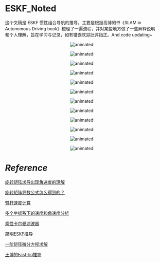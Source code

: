# ESKF_Noted
这个文稿是 ESKF 惯性组合导航的推导，主要是根据高博的书《SLAM in Autonomous Driving book》梳理了一遍流程，并对某些地方做了一些解释说明和个人理解，旨在学习与记录，如有错误欢迎批评指正。And code updating~
<p align="center">
  <img src="imgs/ESKF惯性组合导航_00.png" alt="animated"/>
</p>

<p align="center">
  <img src="imgs/ESKF惯性组合导航_01.png" alt="animated"/>
</p>

<p align="center">
  <img src="imgs/ESKF惯性组合导航_02.png" alt="animated"/>
</p>

<p align="center">
  <img src="imgs/ESKF惯性组合导航_03.png" alt="animated"/>
</p>

<p align="center">
  <img src="imgs/ESKF惯性组合导航_04.png" alt="animated"/>
</p>

<p align="center">
  <img src="imgs/ESKF惯性组合导航_05.png" alt="animated"/>
</p>

<p align="center">
  <img src="imgs/ESKF惯性组合导航_06.png" alt="animated"/>
</p>

<p align="center">
  <img src="imgs/ESKF惯性组合导航_07.png" alt="animated"/>
</p>

<p align="center">
  <img src="imgs/ESKF惯性组合导航_08.png" alt="animated"/>
</p>

<p align="center">
  <img src="imgs/ESKF惯性组合导航_09.png" alt="animated"/>
</p>

<p align="center">
  <img src="imgs/ESKF惯性组合导航_10.png" alt="animated"/>
</p>

<p align="center">
  <img src="imgs/ESKF惯性组合导航_11.png" alt="animated"/>
</p>

# *Reference*
[旋转矩阵求导出现角速度的理解](https://zhuanlan.zhihu.com/p/602088458)

[旋转矩阵导数公式怎么得到的？](https://www.zhihu.com/question/309464739/answer/2150765709)

[臂杆速度计算](https://blog.csdn.net/u014265928/article/details/118067305)

[多个坐标系下的速度和角速度分析](https://gaoyichao.com/Xiaotu/?book=math_physics_for_robotics&title=%E5%A4%9A%E4%B8%AA%E5%9D%90%E6%A0%87%E7%B3%BB%E4%B8%8B%E7%9A%84%E9%80%9F%E5%BA%A6%E5%92%8C%E8%A7%92%E9%80%9F%E5%BA%A6%E5%88%86%E6%9E%90)

[乘性卡尔曼滤波器](https://zhuanlan.zhihu.com/p/84010704)

[简明ESKF推导](https://zhuanlan.zhihu.com/p/441182819)

[一阶矩阵微分方程求解](https://zhuanlan.zhihu.com/p/497250221)

[王博的Fast-lio推导](https://github.com/zlwang7/S-FAST_LIO)

